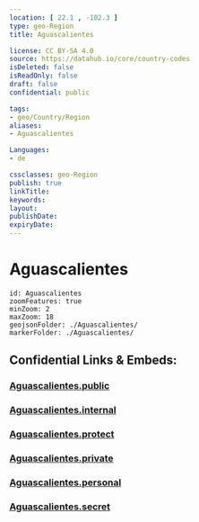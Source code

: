 ```yaml
---
location: [ 22.1 , -102.3 ] 
type: geo-Region
title: Aguascalientes

license: CC BY-SA 4.0
source: https://datahub.io/core/country-codes
isDeleted: false
isReadOnly: false
draft: false
confidential: public

tags:
- geo/Country/Region
aliases:
- Aguascalientes

Languages:
- de

cssclasses: geo-Region
publish: true
linkTitle: 
keywords: 
layout: 
publishDate: 
expiryDate: 
---
```


# Aguascalientes

```leaflet
id: Aguascalientes
zoomFeatures: true 
minZoom: 2 
maxZoom: 18
geojsonFolder: ./Aguascalientes/
markerFolder: ./Aguascalientes/
```


## Confidential Links & Embeds: 

### [Aguascalientes.public](/_public/\Earth\Continent\America~Central\Mexico\States~MexicoAguascalientes.public.md) 

### [Aguascalientes.internal](/_internal/\Earth\Continent\America~Central\Mexico\States~MexicoAguascalientes.internal.md) 

### [Aguascalientes.protect](/_protect/\Earth\Continent\America~Central\Mexico\States~MexicoAguascalientes.protect.md) 

### [Aguascalientes.private](/_private/\Earth\Continent\America~Central\Mexico\States~MexicoAguascalientes.private.md) 

### [Aguascalientes.personal](/_personal/\Earth\Continent\America~Central\Mexico\States~MexicoAguascalientes.personal.md) 

### [Aguascalientes.secret](/_secret/\Earth\Continent\America~Central\Mexico\States~MexicoAguascalientes.secret.md)

